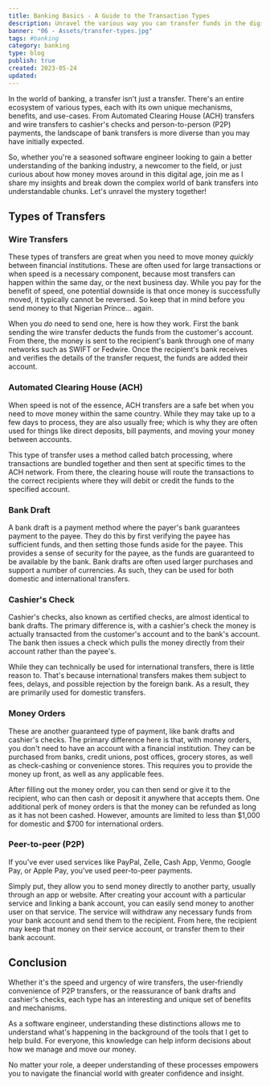 ```yaml
---
title: Banking Basics - A Guide to the Transaction Types
description: Unravel the various way you can transfer funds in the digital age and empower yourself with valuable financial knowledge.
banner: "06 - Assets/transfer-types.jpg"
tags: #banking
category: banking
type: blog
publish: true
created: 2023-05-24
updated: 
---
```


In the world of banking, a transfer isn't just a transfer. There's an entire ecosystem of various types, each with its own unique mechanisms, benefits, and use-cases. From Automated Clearing House (ACH) transfers and wire transfers to cashier's checks and person-to-person (P2P) payments, the landscape of bank transfers is more diverse than you may have initially expected.

So, whether you're a seasoned software engineer looking to gain a better understanding of the banking industry, a newcomer to the field, or just curious about how money moves around in this digital age, join me as I share my insights and break down the complex world of bank transfers into understandable chunks. Let's unravel the mystery together!

## Types of Transfers
### Wire Transfers
These types of transfers are great when you need to move money _quickly_ between financial institutions. These are often used for large transactions or when speed is a necessary component, because most transfers can happen within the same day, or the next business day. While you pay for the benefit of speed, one potential downside is that once money is successfully moved, it typically cannot be reversed. So keep that in mind before you send money to that Nigerian Prince... again.

When you _do_ need to send one, here is how they work. First the bank sending the wire transfer deducts the funds from the customer's account. From there, the money is sent to the recipient's bank through one of many networks such as SWIFT or Fedwire. Once the recipient's bank receives and verifies the details of the transfer request, the funds are added their account.

### Automated Clearing House (ACH)
When speed is not of the essence, ACH transfers are a safe bet when you need to move money within the same country. While they may take up to a few days to process, they are also usually free; which is why they are often used for things like direct deposits, bill payments, and moving your money between accounts. 

This type of transfer uses a method called batch processing, where transactions are bundled together and then sent at specific times to the ACH network. From there, the clearing house will route the transactions to the correct recipients where they will debit or credit the funds to the specified account.

### Bank Draft
A bank draft is a payment method where the payer's bank guarantees payment to the payee. They do this by first verifying the payee has sufficient funds, and then setting those funds aside for the payee. This provides a sense of security for the payee, as the funds are guaranteed to be available by the bank. Bank drafts are often used larger purchases and support a number of currencies. As such, they can be used for both domestic and international transfers. 

### Cashier's Check
Cashier's checks, also known as certified checks, are almost identical to bank drafts. The primary difference is, with a cashier's check the money is actually transacted from the customer's account and to the bank's account. The bank then issues a check which pulls the money directly from their account rather than the payee's. 

While they can technically be used for international transfers, there is little reason to. That's because international transfers makes them subject to fees, delays, and possible rejection by the foreign bank. As a result, they are primarily used for domestic transfers.

### Money Orders

These are another guaranteed type of payment, like bank drafts and cashier's checks. The primary difference here is that, with money orders, you don't need to have an account with a financial institution. They can be purchased from banks, credit unions, post offices, grocery stores, as well as check-cashing or convenience stores. This requires you to provide the money up front, as well as any applicable fees.

After filling out the money order, you can then send or give it to the recipient, who can then cash or deposit it anywhere that accepts them. One additional perk of money orders is that the money can be refunded as long as it has not been cashed. However, amounts are limited to less than $1,000 for domestic and $700 for international orders.

### Peer-to-peer (P2P)

If you've ever used services like PayPal, Zelle, Cash App, Venmo, Google Pay, or Apple Pay, you've used peer-to-peer payments.

Simply put, they allow you to send money directly to another party, usually through an app or website. After creating your account with a particular service and linking a bank account, you can easily send money to another user on that service. The service will withdraw any necessary funds from your bank account and send them to the recipient. From here, the recipient may keep that money on their service account, or transfer them to their bank account. 

## Conclusion
Whether it's the speed and urgency of wire transfers, the user-friendly convenience of P2P transfers, or the reassurance of bank drafts and cashier's checks, each type has an interesting and unique set of benefits and mechanisms. 

As a software engineer, understanding these distinctions allows me to understand what's happening in the background of the tools that I get to help build. For everyone, this knowledge can help inform decisions about how we manage and move our money. 

No matter your role, a deeper understanding of these processes empowers you to navigate the financial world with greater confidence and insight.